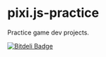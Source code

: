 pixi.js-practice
================

Practice game dev projects.


[![Bitdeli Badge](https://d2weczhvl823v0.cloudfront.net/Zedronar/pixi.js-practice/trend.png)](https://bitdeli.com/free "Bitdeli Badge")

